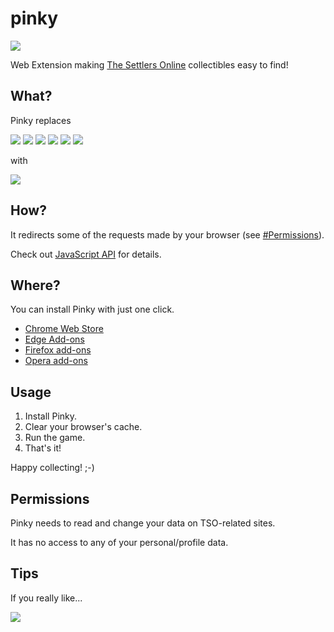 pinky
=====

![](icon.png)

Web Extension making [The Settlers Online](https://www.thesettlersonline.com/) collectibles easy to find!

## What?

Pinky replaces

![](https://ubistatic-a.akamaihd.net/0018/live/GFX_HASHED/building_lib/41b8238caac031c265efe08544a21ac4be91f534.png)
![](https://ubistatic-a.akamaihd.net/0018/live/GFX_HASHED/building_lib/7dc1e1f289646ba15aeef107efe7026ebb58e8b1.png)
![](https://ubistatic-a.akamaihd.net/0018/live/GFX_HASHED/building_lib/8257a3e50f6ae19db4aeb2c978949b2d81021a61.png)
![](https://ubistatic-a.akamaihd.net/0018/live/GFX_HASHED/building_lib/bd76cd8196c23aaf73139bc263002cf759afc1ce.png)
![](https://ubistatic-a.akamaihd.net/0018/live/GFX_HASHED/building_lib/db5c26a467c4f5dee9804c7c88417103515c326a.png)
![](https://ubistatic-a.akamaihd.net/0018/live/GFX_HASHED/building_lib/f237f6c7e3b6c6aac01ae7f51cd917bdeb6ddec2.png)

with

![](https://dummyimage.com/48x48/ff00ff/ff00ff.png)

## How?

It redirects some of the requests made by your browser (see [#Permissions](#permissions)).

Check out [JavaScript API](https://developer.chrome.com/extensions/webRequest) for details.

## Where?

You can install Pinky with just one click.

- [Chrome Web Store](https://chrome.google.com/webstore/detail/pinky/eijmklfnehnnkbfcoabieogaomookbna)
- [Edge Add-ons](https://microsoftedge.microsoft.com/addons/detail/elieokjkjhclmoifbkijcjblcadedodg)
- [Firefox add-ons](https://addons.mozilla.org/addon/_pinky/)
- [Opera add-ons](https://addons.opera.com/extensions/details/pinky/)

## Usage

1. Install Pinky.
2. Clear your browser's cache.
3. Run the game.
4. That's it!

Happy collecting! ;-)

## Permissions

Pinky needs to read and change your data on TSO-related sites.

It has no access to any of your personal/profile data.

## Tips

If you really like...

<a href="https://www.paypal.com/cgi-bin/webscr?cmd=_donations&business=BVCT6E8FW7P7Q&lc=US&item_name=perceptron8%2fpinky&currency_code=USD&bn=PP%2dDonationsBF%3abtn_donate_LG%2egif%3aNonHosted"><img src="https://www.paypalobjects.com/en_US/i/btn/btn_donate_LG.gif"/></a>
